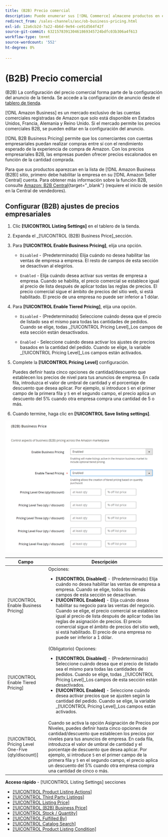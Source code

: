 ```yaml
---
title: (B2B) Precio comercial
description: Puede enumerar sus [!DNL Commerce] almacene productos en el sitio web de Amazon Business (B2B) al permitir que su empresa esté en Amazon [!DNL Seller Central] cuenta.
redirect_from: /sales-channels/asc/ob-business-pricing.html
exl-id: 12a6cb2d-7a22-4b6d-9e94-ce91d564f42f
source-git-commit: 632157839130461869345724bdfc03b306a4f613
workflow-type: tm+mt
source-wordcount: '552'
ht-degree: 0%

---
```


# (B2B) Precio comercial

(B2B) La configuración del precio comercial forma parte de la configuración del anuncio de la tienda. Se accede a la configuración de anuncio desde el [tablero de tienda](./amazon-store-dashboard.md).

[!DNL Amazon Business] es un mercado exclusivo de las cuentas comerciales registradas de Amazon que solo está disponible en Estados Unidos, Francia, Alemania y Reino Unido. Si el mercado permite los precios comerciales B2B, se pueden editar en la configuración del anuncio.

[!DNL B2B Business Pricing] permite que los comerciantes con cuentas empresariales puedan realizar compras entre sí con el rendimiento esperado de la experiencia de compra de Amazon. Con los precios empresariales B2B, las empresas pueden ofrecer precios escalonados en función de la cantidad comprada.

Para que sus productos aparezcan en la lista de [!DNL Amazon Business (B2B)] sitio, primero debe habilitar la empresa en su [!DNL Amazon Seller Central] cuenta. Para obtener más información sobre la función B2B, consulte [Amazon: B2B Central](https://sellercentral.amazon.com/gp/help/G202161480/){target="_blank"} (requiere el inicio de sesión en la Central de vendedores).

## Configurar (B2B) ajustes de precios empresariales

1. Clic **[!UICONTROL Listing Settings]** en el tablero de la tienda.

1. Expanda el _[!UICONTROL (B2B) Business Price]_sección.

1. Para **[!UICONTROL Enable Business Pricing]**, elija una opción.

   - `Disabled` - (Predeterminado) Elija cuándo no desea habilitar las ventas de empresa a empresa. El resto de campos de esta sección se desactivan al elegirlos.

   - `Enabled` - Elija cuándo desea activar sus ventas de empresa a empresa. Cuando se habilita, el precio comercial se establece igual al precio de lista después de aplicar todas las reglas de precios. El precio comercial sigue el ámbito de precios del sitio web, si está habilitado. El precio de una empresa no puede ser inferior a 1 dólar.

1. Para **[!UICONTROL Enable Tiered Pricing]**, elija una opción.

   - `Disabled` - (Predeterminado) Seleccione cuándo desea que el precio de listado sea el mismo para todas las cantidades de pedidos. Cuando se elige, todas _[!UICONTROL Pricing Level]_Los campos de esta sección están desactivados.

   - `Enabled` - Seleccione cuándo desea activar los ajustes de precios basados en la cantidad del pedido. Cuando se elige, la variable _[!UICONTROL Pricing Level]_Los campos están activados.

1. Complete la **[!UICONTROL Pricing Level]** configuración.

   Puedes definir hasta cinco opciones de cantidad/descuento que establecen los precios de nivel para tus anuncios de empresa. En cada fila, introduzca el valor de umbral de cantidad y el porcentaje de descuento que desea aplicar. Por ejemplo, si introduce `5` en el primer campo de la primera fila y `5` en el segundo campo, el precio aplica un descuento del 5% cuando otra empresa compra una cantidad de 5 o más.

1. Cuando termine, haga clic en **[!UICONTROL Save listing settings]**.

![Amazon Business Pricing (B2B)](assets/amazon-business-pricing.png)

| Campo | Descripción |
|--- |--- |
| [!UICONTROL Enable Business Pricing] | Opciones: <ul><li>**[!UICONTROL Disabled]** - (Predeterminado) Elija cuándo no desea habilitar las ventas de empresa a empresa. Cuando se elige, todos los demás campos de esta sección se desactivan.</li><li>**[!UICONTROL Enabled]** - Elija cuándo desea habilitar su negocio para las ventas del negocio. Cuando se elige, el precio comercial se establece igual al precio de lista después de aplicar todas las reglas de asignación de precios. El precio comercial sigue el ámbito de precios del sitio web, si está habilitado. El precio de una empresa no puede ser inferior a 1 dólar.</li></ul> |
| [!UICONTROL Enable Tiered Pricing] | (Obligatorio) Opciones: <ul><li>**[!UICONTROL Disabled]** - (Predeterminado) Seleccione cuándo desea que el precio de listado sea el mismo para todas las cantidades de pedidos. Cuando se elige, todas _[!UICONTROL Pricing Level]_Los campos de esta sección están desactivados.</li><li>**[!UICONTROL Enabled]** - Seleccione cuándo desea activar precios que se ajusten según la cantidad del pedido. Cuando se elige, la variable _[!UICONTROL Pricing Level]_Los campos están activados.</li></ul> |
| [!UICONTROL Pricing Level One-Five (qty/discount)] | Cuando se activa la opción Asignación de Precios por Niveles, puedes definir hasta cinco opciones de cantidad/descuento que establecen los precios por niveles para tus anuncios de empresa. En cada fila, introduzca el valor de umbral de cantidad y el porcentaje de descuento que desea aplicar. Por ejemplo, si introduce `5` en el primer campo de la primera fila y `5` en el segundo campo, el precio aplica un descuento del 5% cuando otra empresa compra una cantidad de cinco o más. |

**Acceso rápido** - [!UICONTROL Listing Settings] secciones

- [[!UICONTROL Product Listing Actions]](./product-listing-actions.md)
- [[!UICONTROL Third Party Listings]](./third-party-listing-settings.md)
- [[!UICONTROL Listing Price]](./listing-price.md)
- [[!UICONTROL (B2B) Business Price]](./business-pricing.md)
- [[!UICONTROL Stock / Quantity]](./stock-quantity.md)
- [[!UICONTROL Fulfilled By]](./fulfilled-by.md)
- [[!UICONTROL Catalog Search]](./catalog-search.md)
- [[!UICONTROL Product Listing Condition]](./product-listing-condition.md)
